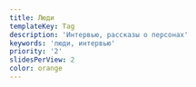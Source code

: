 ```yaml
---
title: Люди
templateKey: Tag
description: 'Интервью, рассказы о персонах'
keywords: 'люди, интервью'
priority: '2'
slidesPerView: 2
color: orange
---
```

